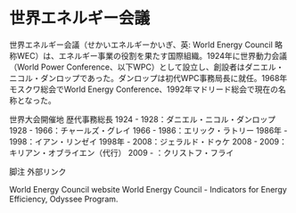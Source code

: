 # 世界エネルギー会議

世界エネルギー会議（せかいエネルギーかいぎ、英: World Energy Council 略称WEC）は、エネルギー事業の役割を果たす国際組織。1924年に世界動力会議（World Power Conference、以下WPC）として設立し、創設者はダニエル・ニコル・ダンロップであった。ダンロップは初代WPC事務局長に就任。1968年モスクワ総会でWorld Energy Conference、1992年マドリード総会で現在の名称となった。

世界大会開催地
歴代事務総長
1924 - 1928：ダニエル・ニコル・ダンロップ
1928 - 1966：チャールズ・グレイ
1966 - 1986：エリック・ラトリー
1986年 - 1998：イアン・リンゼイ
1998年 - 2008：ジェラルド・ドゥケ
2008 - 2009：キリアン・オブライエン（代行）
2009 - ：クリストフ・フライ

脚注
外部リンク

World Energy Council website
World Energy Council - Indicators for Energy Efficiency, Odyssee Program.